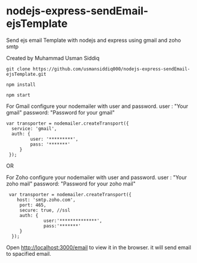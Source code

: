 # nodejs-express-sendEmail-ejsTemplate
Send ejs email Template with nodejs and express using gmail and zoho smtp

Created by Muhammad Usman Siddiq



```
git clone https://github.com/usmansiddiq000/nodejs-express-sendEmail-ejsTemplate.git
```
```
npm install
```
```
npm start
```

For Gmail configure your nodemailer with user and password.
user : "Your gmail"
password: "Password for your gmail"

```
var transporter = nodemailer.createTransport({
  service: 'gmail',
  auth: {
         user: '*********',
         pass: '*******'
     }
 });

```
OR

For Zoho configure your nodemailer with user and password.
user : "Your zoho mail"
password: "Password for your zoho mail"

```
 var transporter = nodemailer.createTransport({
    host: 'smtp.zoho.com',
     port: 465,
     secure: true, //ssl
     auth: {
              user:'**************',
              pass:'*******'
     }
  });

```



Open [http://localhost:3000/email](http://localhost:3000/email) to view it in the browser.
it will send email to spacified email.
